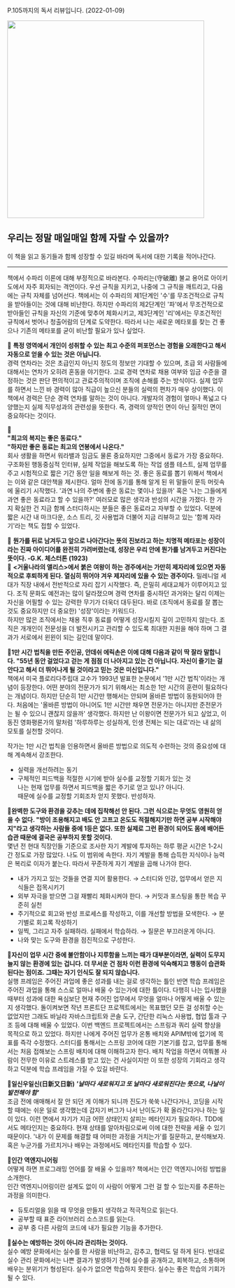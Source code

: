 P.105까지의 독서 리뷰입니다. (2022-01-09)

<img src="https://user-images.githubusercontent.com/96531081/148665029-01ec3b9c-5840-4ade-ac72-382b92d02554.jpg" width="450px">

## 우리는 정말 매일매일 함께 자랄 수 있을까?
이 책을 읽고 동기들과 함께 성장할 수 있길 바라며 독서에 대한 기록을 적어나간다.

---

책에서 수파리 이론에 대해 부정적으로 바라본다. 수파리는(守破離) 불교 용어로 아이키도에서 자주 회자되는 격언이다. 우선 규칙을 지키고, 나중에 그 규칙을 깨트리고, 다음에는 규칙 자체를 넘어선다. 책에서는 이 수파리의 제1단계인 '수'를 무조건적으로 규칙을 받아들이는 것에 대해 비난한다. 하지만 수파리의 제2단계인 '파'에서 무조건적으로 받아들인 규칙을 자신의 기준에 맞추어 체화시키고, 제3단계인 '리'에서는 무조건적인 규칙에서 벗어나 청출어람의 단계로 도약한다. 따라서 나는 새로운 메타포를 찾는 건 좋으나 기존의 메타포를 굳이 비난할 필요가 있나 싶었다.

🔗 **특정 영역에서 개인이 성취할 수 있는 최고 수준의 퍼포먼스는 경험을 오래한다고 해서 자동으로 얻을 수 있는 것은 아닙니다.**  
경력 연차라는 것은 초급인지 아닌지 정도의 정보만 기대할 수 있으며, 초급 외 사람들에 대해서는 연차가 오히려 혼동을 야기한다. 고로 경력 연차로 채용 여부와 임금 수준을 결정하는 것은 판단 편의적이고 관료주의적이며 조직에 손해를 주는 방식이다. 실제 업무를 하면서 느낀 바 경력이 많아 직급이 높으신 분들의 실력의 편차가 매우 상이했다. 이 책에서 경력은 단순 경력 연차를 말하는 것이 아니다. 개발자의 경험이 얼마나 폭넓고 다양했는지 실제 직무성과의 관련성을 뜻한다. 즉, 경력의 양적인 면이 아닌 질적인 면이 중요하다는 것이다.

🔗  
**"최고의 복지는 좋은 동료다."  
"하지만 좋은 동료는 최고의 연봉에서 나온다."**  
회사 생활을 하면서 워라밸과 임금도 물론 중요하지만 그중에서 동료가 가장 중요하다. 구조화된 행동중심적 인터뷰, 실제 작업을 해보도록 하는 작업 샘플 테스트, 실제 업무를 주고 시험적으로 짧은 기간 동안 일을 해보게 하는 것. 좋은 동료를 뽑기 위해서 책에서는 이와 같은 대안책을 제시한다. 얼마 전에 동기를 통해 알게 된 위 말들이 문득 머릿속에 울리기 시작했다. '과연 나의 주변에 좋은 동료는 몇이나 있을까' 혹은 '나는 그들에게 과연 좋은 동료라고 할 수 있을까?' 여러모로 많은 생각과 반성의 시간을 가졌다. 한 가지 확실한 건 지금 함께 스터디하시는 분들은 좋은 동료라고 자부할 수 있었다. 덕분에 짧은 시간 내 마크다운, 소스 트리, 깃 사용법과 더불어 지금 리뷰하고 있는 '함께 자라기'라는 책도 접할 수 있었다.

🔗 **뭔가를 뒤로 남겨두고 앞으로 나아간다는 뜻의 진보라고 하는 치명적 메타포는 성장이라는 진짜 아이디어를 완전히 가려버렸는데, 성장은 우리 안에 뭔가를 남겨두고 커진다는 뜻이다. -G.K. 체스터톤 (1923)**  
🔗 **<거울나라의 앨리스>에서 붉은 여왕이 하는 경주에서는 가만히 제자리에 있으면 자동적으로 후퇴하게 된다. 열심히 뛰어야 겨우 제자리에 있을 수 있는 경주이다.**
밀레니얼 세대가 직장 내에서 전반적으로 자리 잡기 시작했다. 즉, 은밀히 세대교체가 이루어지고 있다. 조직 문화도 예전과는 많이 달라졌으며 경력 연차를 중시하던 과거와는 달리 이제는 자신을 어필할 수 있는 강력한 무기가 더욱더 대두된다. 바로 (조직에서 동료를 잘 뽑는 것도 중요하지만 더 중요한) '성장'이라는 키워드다.  
하지만 많은 조직에서는 채용 직후 동료를 어떻게 성장시킬지 깊이 고민하지 않는다. 조직은 개개인이 전문성을 더 발전시키고 관리할 수 있도록 최대한 지원을 해야 하며 그 결과가 서로에서 윈윈이 되는 길인데 말이다.

🔗**1만 시간 법칙을 만든 주인공, 안데쉬 에릭손은 이에 대해 다음과 같이 딱 잘라 말합니다. "55년 동안 걸었다고 걷는 게 점점 더 나아지고 있는 건 아닙니다. 자신이 즐기는 걸 안다고 해서 더 뛰어나게 될 것이라고 믿는 것은 미신입니다."**  
책에서 미국 플로리다주립대 교수가 1993년 발표한 논문에서 '1만 시간 법칙'이라는 개념이 등장한다. 어떤 분야의 전문가가 되기 위해서는 최소한 1만 시간의 훈련이 필요하다는 개념이다. 하지만 단순히 1만 시간만 행해서는 안되며 올바른 방법이 동원되어야 한다. 처음에는 '올바른 방법이 아니어도 1만 시간만 채우면 전문가는 아니지만 준전문가는 될 수 있으니 괜찮지 않을까' 생각했다. 하지만 난 이왕이면 전문가가 되고 싶었고, 이동진 영화평론가의 말처럼 '하루하루는 성실하게, 인생 전체는 되는 대로'라는 내 삶의 모토를 실천할 것이다.

작가는 1만 시간 법칙을 인용하면서 올바른 방법으로 의도적 수련하는 것의 중요성에 대해 계속해서 강조한다.

-   실력을 개선하려는 동기
-   구체적인 피드백을 적절한 시기에 받아 실수를 교정할 기회가 있는 것  
    나는 현재 업무를 하면서 피드백을 짧은 주기로 얻고 있나? 아니다.  
    때문에 실수를 교정할 기회조차 얻지 못했다. 반성하자.

🔗**완벽한 도구와 환경을 갖추는 데에 집착해선 안 된다. 그런 식으로는 무엇도 영원히 얻을 수 없다. "방이 조용해지고 배도 안 고프고 온도도 적절해지기만 하면 공부 시작해야지"라고 생각하는 사람들 중에 1등은 없다. 또한 실제로 그런 환경이 되어도 몸에 배어든 습관 때문에 결국은 공부하지 못할 것이다.**  
몇년 전 현대 직장인들 기준으로 조사한 자기 계발에 투자하는 하루 평균 시간은 1-2시간 정도로 가장 많았다. 나도 이 범위에 속한다. 자기 계발을 통해 습득한 지식이나 능력은 복리로 이자가 붙는다. 따라서 꾸준하게 자기 계발을 곱해 나가야 한다.

-   내가 가지고 있는 것들을 연결 지어 활용한다. → 스터디와 인강, 업무에서 얻은 지식들은 접목시키기
-   외부 자극을 받으면 그걸 재빨리 체화시켜야 한다. → 커밋과 포스팅을 통한 복습 꾸준히 실천
-   주기적으로 회고와 반성 프로세스를 작성하고, 이를 개선할 방법을 모색한다. → 분기별로 회고록 작성하기
-   일찍, 그리고 자주 실패하라. 실패에서 학습하라. → 질문은 부끄러운게 아니다.
-   나와 맞는 도구와 환경을 점진적으로 구성한다.

🔗**자신이 업무 시간 중에 불안함이나 지루함을 느끼는 때가 대부분이라면, 실력이 도무지 늘지 않는 환경에 있는 겁니다. 더 무서운 건 점차 이런 환경에 익숙해지고 행동이 습관화된다는 점이죠. 그때는 자기 인식도 잘 되지 않습니다.**  
실행 프레임은 주어진 과업에 좋은 성과를 내는 걸로 생각하는 틀인 반면 학습 프레임은 주어진 과업을 통해 스스로 얼마나 배울 수 있는가에 대한 틀이다. 다행히 나는 입사했을 때부터 성과에 대한 욕심보단 현재 주어진 업무에서 무엇을 얼마나 어떻게 배울 수 있는지 생각했다. 돌이켜보면 작년 프론트단 프로젝트에서는 목표했던 모든 걸 성취할 수는 없었지만 그래도 바닐라 자바스크립트와 콘솔 도구, 간단한 리눅스 사용법, 협업 툴과 구조 등에 대해 배울 수 있었다. 이번 백엔드 프로젝트에서는 스프링과 쿼리 실력 향상을 목적으로 하고 있었다. 하지만 나에게 주어진 업무가 온통 배치와 APIM밖에 없기에 목표를 즉각 수정했다. 스터디를 통해서는 스프링 코어에 대한 기본기를 잡고, 업무를 통해서는 처음 접해보는 스프링 배치에 대해 이해하고자 한다. 배치 작업을 하면서 여쭤볼 사람이 전무한 이유로 스트레스를 받고 있는 건 사실이지만 이 또한 성장의 기회라고 생각하고 덕분에 학습 프레임을 가질 수 있길 바란다.

🔗**일신우일신(日新又日新) _'날마다 새로워지고 또 날마다 새로워진다는 뜻으로, 나날이 발전해야 함'_**  
조금 전에 애매해서 잘 안 되던 게 이해가 되니까 진도가 쑥쑥 나간다거나, 코딩을 시작할 때에는 쉬운 일로 생각했는데 갑자기 버그가 나서 난이도가 확 올라간다거나 하는 일이 있다. 이런 면에서 자기가 지금 어떤 상태인지 살피는 메타인지가 필요하다. TDD에서도 메타인지는 중요하다. 현재 상태를 알아차림으로써 이에 대한 전략을 세울 수 있기 때문이다. '내가 이 문제를 해결할 때 어떠한 과정을 거치는가'를 질문하고, 분석해보자. 혹은 누군가를 가르치거나 배우는 과정에서도 메타인지를 학습할 수 있다.

🔗**인간 역엔지니어링**  
어떻게 하면 프로그래밍 언어를 잘 배울 수 있을까? 책에서는 인간 역엔지니어링 방법을 소개한다.  
인간 역엔지니어링이란 설계도 없이 이 사람이 어떻게 그런 걸 할 수 있는지를 추론하는 과정을 의미한다.

-   듀토리얼을 읽을 때 무엇을 만들지 생각하고 적극적으로 읽는다.
-   공부할 때 표준 라이브러리 소스코드를 읽는다.
-   공부 중 다른 사람의 코드에 내가 필요한 기능을 추가한다.

🔗**실수는 예방하는 것이 아니라 관리하는 것이다.**  
실수 예방 문화에서는 실수를 한 사람을 비난하고, 감추고, 협력도 덜 하게 된다. 반대로 실수 관리 문화에서는 나쁜 결과가 발생하기 전에 실수를 공개하고, 회복하고, 소통하며 배우는 분위기가 형성된다. 실수가 없으면 학습하지 못한다. 실수는 좋은 학습의 기회가 될 수 있다.
